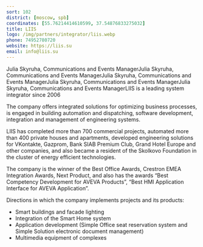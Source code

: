 ```yaml
---
sort: 102
district: [moscow, spb]
coordinates: [55.76214414610599, 37.54876833275032]
title: LIIS
logo: /img/partners/integrator/liis.webp
phone: 74952780720
website: https://liis.su
email: info@liis.su
---
```


Julia Skyruha, Communications and Events ManagerJulia Skyruha, Communications and Events ManagerJulia Skyruha, Communications and Events ManagerJulia Skyruha, Communications and Events ManagerJulia Skyruha, Communications and Events ManagerLIIS is a leading system integrator since 2006

The company offers integrated solutions for optimizing business processes, is engaged in building automation and dispatching, software development, integration and management of engineering systems.

LIIS has completed more than 700 commercial projects, automated more than 400 private houses and apartments, developed engineering solutions for VKontakte, Gazprom, Bank SIAB Premium Club, Grand Hotel Europe and other companies, and also became a resident of the Skolkovo Foundation in the cluster of energy efficient technologies.

The company is the winner of the Best Office Awards, Crestron EMEA Integration Awards, Next Product, and also has the awards “Best Competency Development for AVEVA Products”, “Best HMI Application Interface for AVEVA Application”.

Directions in which the company implements projects and its products:

* Smart buildings and facade lighting
* Integration of the Smart Home system
* Application development (Simple Office seat reservation system and Simple Solution electronic document management)
* Multimedia equipment of complexes
